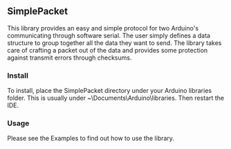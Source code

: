 ## SimplePacket
This library provides an easy and simple protocol for two Arduino's communicating through software serial. The user simply defines a data structure to group together all the data they want to send. The library takes care of crafting a packet out of the data and provides some protection against transmit errors through checksums.

### Install
To install, place the SimplePacket directory under your Arduino libraries folder. This is usually under ~\Documents\Arduino\libraries. Then restart the IDE.

### Usage
Please see the Examples to find out how to use the library.